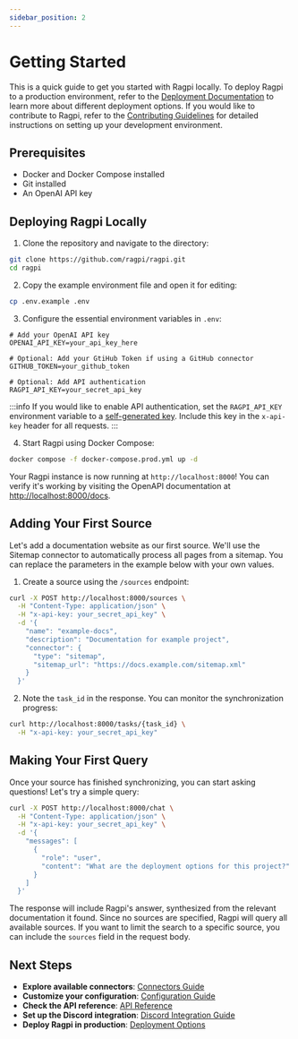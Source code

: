 ```yaml
---
sidebar_position: 2
---
```


# Getting Started

This is a quick guide to get you started with Ragpi locally. To deploy Ragpi to a production environment, refer to the [Deployment Documentation](/deployment) to learn more about different deployment options. If you would like to contribute to Ragpi, refer to the [Contributing Guidelines](https://github.com/ragpi/ragpi/blob/main/CONTRIBUTING.md) for detailed instructions on setting up your development environment.

## Prerequisites

- Docker and Docker Compose installed
- Git installed
- An OpenAI API key

## Deploying Ragpi Locally

1. Clone the repository and navigate to the directory:

```bash
git clone https://github.com/ragpi/ragpi.git
cd ragpi
```

2. Copy the example environment file and open it for editing:

```bash
cp .env.example .env
```

3. Configure the essential environment variables in `.env`:

```env
# Add your OpenAI API key
OPENAI_API_KEY=your_api_key_here

# Optional: Add your GtiHub Token if using a GitHub connector
GITHUB_TOKEN=your_github_token

# Optional: Add API authentication
RAGPI_API_KEY=your_secret_api_key
```

:::info
If you would like to enable API authentication, set the `RAGPI_API_KEY` environment variable to a [self-generated key](/configuration#generating-an-api-key). Include this key in the `x-api-key` header for all requests.
:::

4. Start Ragpi using Docker Compose:

```bash
docker compose -f docker-compose.prod.yml up -d
```

Your Ragpi instance is now running at `http://localhost:8000`! You can verify it's working by visiting the OpenAPI documentation at [http://localhost:8000/docs](http://localhost:8000/docs).

## Adding Your First Source

Let's add a documentation website as our first source. We'll use the Sitemap connector to automatically process all pages from a sitemap. You can replace the parameters in the example below with your own values.

1. Create a source using the `/sources` endpoint:

```bash
curl -X POST http://localhost:8000/sources \
  -H "Content-Type: application/json" \
  -H "x-api-key: your_secret_api_key" \
  -d '{
    "name": "example-docs",
    "description": "Documentation for example project",
    "connector": {
      "type": "sitemap",
      "sitemap_url": "https://docs.example.com/sitemap.xml"
    }
  }'
```

2. Note the `task_id` in the response. You can monitor the synchronization progress:

```bash
curl http://localhost:8000/tasks/{task_id} \
  -H "x-api-key: your_secret_api_key"
```

## Making Your First Query

Once your source has finished synchronizing, you can start asking questions! Let's try a simple query:

```bash
curl -X POST http://localhost:8000/chat \
  -H "Content-Type: application/json" \
  -H "x-api-key: your_secret_api_key" \
  -d '{
    "messages": [
      {
        "role": "user",
        "content": "What are the deployment options for this project?"
      }
    ]
  }'
```

The response will include Ragpi's answer, synthesized from the relevant documentation it found. Since no sources are specified, Ragpi will query all available sources. If you want to limit the search to a specific source, you can include the `sources` field in the request body.

## Next Steps

- **Explore available connectors**: [Connectors Guide](/connectors)
- **Customize your configuration**: [Configuration Guide](/configuration)
- **Check the API reference**: [API Reference](/api)
- **Set up the Discord integration**: [Discord Integration Guide](/integrations/discord)
- **Deploy Ragpi in production**: [Deployment Options](/deployment)
